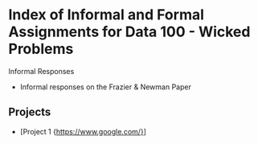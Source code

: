 # Index of Informal and Formal Assignments for Data 100 - Wicked Problems

Informal Responses
* Informal responses on the Frazier & Newman Paper

## Projects
* [Project 1 {https://www.google.com/}]


